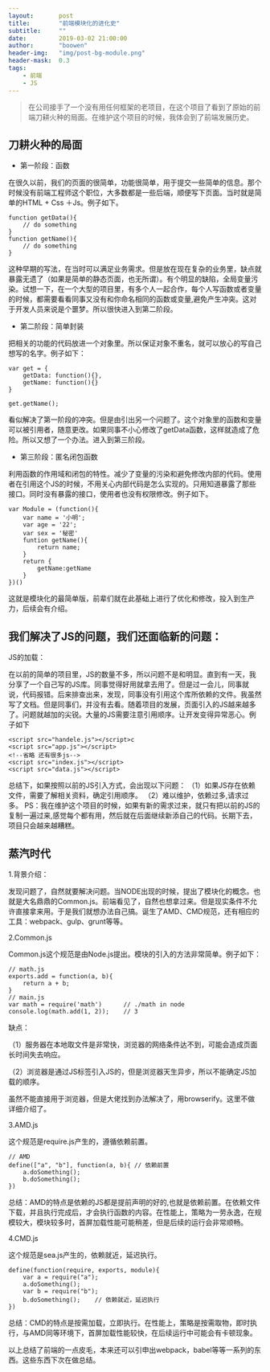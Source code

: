 ```yaml
---
layout:       post
title:        "前端模块化的进化史"
subtitle:     ""
date:         2019-03-02 21:00:00
author:       "boowen"
header-img:   "img/post-bg-module.png"
header-mask:  0.3
tags:
    - 前端
    - JS
---
```

>在公司接手了一个没有用任何框架的老项目，在这个项目了看到了原始的前端刀耕火种的局面。在维护这个项目的时候，我体会到了前端发展历史。

## 刀耕火种的局面
- 第一阶段：函数

在很久以前，我们的页面的很简单，功能很简单，用于提交一些简单的信息。那个时候没有前端工程师这个职位，大多数都是一些后端，顺便写下页面。当时就是简单的HTML + Css ＋Js。例子如下。

```
function getData(){
    // do something
}
function getName(){
    // do something
}
```
 这种早期的写法，在当时可以满足业务需求。但是放在现在复杂的业务里，缺点就暴露无遗了（如果是简单的静态页面，也无所谓）。有个明显的缺陷，全局变量污染。试想一下，在一个大型的项目里，有多个人一起合作，每个人写函数或者变量的时候，都需要看看同事又没有和你命名相同的函数或变量,避免产生冲突。这对于开发人员来说是个噩梦。所以很快进入到第二阶段。

 - 第二阶段：简单封装

把相关的功能的代码放进一个对象里。所以保证对象不重名，就可以放心的写自己想写的名字。例子如下：

```
var get = {
    getData: function(){},
    getName: function(){}
}

get.getName();
```
看似解决了第一阶段的冲突。但是由引出另一个问题了。这个对象里的函数和变量可以被引用者，随意更改。如果同事不小心修改了getData函数，这样就造成了危险。所以又想了一个办法。进入到第三阶段。

- 第三阶段：匿名闭包函数

利用函数的作用域和闭包的特性。减少了变量的污染和避免修改内部的代码。使用者在引用这个JS的时候，不用关心内部代码是怎么实现的。只用知道暴露了那些接口。同时没有暴露的接口，使用者也没有权限修改。例子如下。

```
var Module = (function(){
    var name = '小明';
    var age = '22';
    var sex = '秘密'
    funtion getName(){
        return name;
    }
    return {
        getName:getName
    }
})()
```
这就是模块化的最简单版，前辈们就在此基础上进行了优化和修改，投入到生产力，后续会有介绍。

## 我们解决了JS的问题，我们还面临新的问题：

JS的加载：

在以前的简单的项目里，JS的数量不多，所以问题不是和明显。直到有一天，我分享了一个自己写的JS库。同事觉得好用就拿去用了。但是过一会儿，同事就说，代码报错。后来排查出来，发现，同事没有引用这个库所依赖的文件。我虽然写了文档。但是同事们，并没有去看。随着项目的发展，页面引入的JS越来越多了。问题就越加的尖锐。大量的JS需要注意引用顺序。让开发变得异常恶心。例子如下

```
<script src="handele.js"></script>c
<script src="app.js"></script>
<!--省略 还有很多js-->
<script src="index.js"></script>
<script src="data.js"></script>
```

总结下，如果按照以前的JS引入方式，会出现以下问题：
（1）如果JS存在依赖文件，需要了解相关资料，确定引用顺序。
（2）难以维护，依赖过多,请求过多。
PS：我在维护这个项目的时候，如果有新的需求过来，就只有把以前的JS的复制一遍过来,感觉每个都有用，然后就在后面继续新添自己的代码。长期下去，项目只会越来越糟糕。
## 蒸汽时代

1.背景介绍：

发现问题了，自然就要解决问题。当NODE出现的时候，提出了模块化的概念。也就是大名鼎鼎的Common.js。前端看见了，自然也想拿过来。但是现实条件不允许直接拿来用。于是我们就想办法自己搞。诞生了AMD、CMD规范，还有相应的工具：webpack、gulp、grunt等等。

2.Common.js

Common.js这个规范是由Node.js提出。模块的引入的方法非常简单。例子如下：

```
// math.js
exports.add = function(a, b){
    return a + b;
}
// main.js
var math = require('math')      // ./math in node
console.log(math.add(1, 2));    // 3
```
缺点：

（1）服务器在本地取文件是非常快，浏览器的网络条件达不到，可能会造成页面长时间失去响应。

（2）浏览器是通过JS标签引入JS的，但是浏览器天生异步，所以不能确定JS加载的顺序。

虽然不能直接用于浏览器，但是大佬找到办法解决了，用browserify。这里不做详细介绍了。

3.AMD.js

这个规范是require.js产生的，遵循依赖前置。

```
// AMD 
define(["a", "b"], function(a, b){ // 依赖前置  
    a.doSomething();
    b.doSomething();
})
```
总结：AMD的特点是依赖的JS都是提前声明的好的,也就是依赖前置。在依赖文件下载，并且执行完成后，才会执行函数的内容。在性能上，策略为一劳永逸，在规模较大，模块较多时，首屏加载性能可能稍差，但是后续的运行会非常顺畅。

4.CMD.js

这个规范是sea.js产生的，依赖就近，延迟执行。

```
define(function(require, exports, module){
    var a = require("a");
    a.doSomething();
    var b = require("b");
    b.doSomething();    // 依赖就近，延迟执行
})
```

总结：CMD的特点是按需加载，立即执行。在性能上，策略是按需取物，即时执行，与AMD同等环境下，首屏加载性能较快，在后续运行中可能会有卡顿现象。

以上总结了前端的一点皮毛，本来还可以引申出webpack，babel等等一系列的东西。这些东西下次在做总结。












